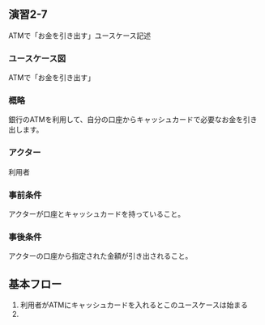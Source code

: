 ## 演習2-7
ATMで「お金を引き出す」ユースケース記述

### ユースケース図
ATMで「お金を引き出す」
### 概略
銀行のATMを利用して、自分の口座からキャッシュカードで必要なお金を引き出します。
### アクター
利用者
### 事前条件
アクターが口座とキャッシュカードを持っていること。
### 事後条件
アクターの口座から指定された金額が引き出されること。

## 基本フロー
1. 利用者がATMにキャッシュカードを入れるとこのユースケースは始まる
2. 